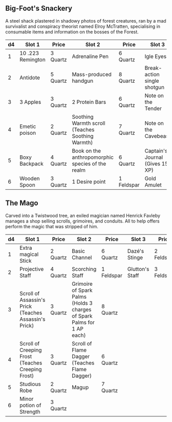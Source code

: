 ## Big-Foot's Snackery

A steel shack plastered in shadowy photos of forest creatures, ran by a mad survivalist and conspiracy theorist named Elroy McTratten, specialising in consumable items and information on the bosses of the Forest.

| d4  | Slot 1            | Price    | Slot 2                                           | Price      | Slot 3                          | Price      |
| --- | ----------------- | -------- | ------------------------------------------------ | ---------- | ------------------------------- | ---------- |
| 1   | 10 .223 Remington | 3 Quartz | Adrenaline Pen                                   | 6 Quartz   | Igle Eyes                       | 2 Feldspar |
| 2   | Antidote          | 5 Quartz | Mass-produced handgun                            | 8 Quartz   | Break-action single shotgun     | 3 Feldspar |
| 3   | 3 Apples          | 3 Quartz | 2 Protein Bars                                   | 6 Quartz   | Note on the Tender              | 2 Feldspar |
| 4   | Emetic poison     | 2 Quartz | Soothing Warmth scroll (Teaches Soothing Warmth) | 7 Quartz   | Note on the Cavebeast           | 2 Feldspar |
| 5   | Boxy Backpack     | 4 Quartz | Book on the anthropomorphic species of the realm | 6 Quartz   | Captain's Journal (Gives 15 XP) | 3 Feldspar |
| 6   | Wooden Spoon      | 3 Quartz | 1 Desire point                                   | 1 Feldspar | Gold Amulet                     | 4 Feldspar |

## The Mago

Carved into a Twistwood tree, an exiled magician named Henrick Favleby manages a shop selling scrolls, grimoires, and conduits. All to help offers perform the magic that was stripped of him.

| d4  | Slot 1                                                | Price    | Slot 2                                                                 | Price      | Slot 3          | Price      |
| --- | ----------------------------------------------------- | -------- | ---------------------------------------------------------------------- | ---------- | --------------- | ---------- |
| 1   | Extra magical Stick                                   | 2 Quartz | Basic Channel                                                          | 6 Quartz   | Dazé's Stinge   | 2 Feldspar |
| 2   | Projective Staff                                      | 4 Quartz | Scorching Staff                                                        | 1 Feldspar | Glutton's Staff | 3 Feldspar |
| 3   | Scroll of Assassin's Prick (Teaches Assassin's Prick) | 3 Quartz | Grimoire of Spark Palms (Holds 3 charges of Spark Palms for 1 AP each) | 8 Quartz   |                 |            |
| 4   | Scroll of Creeping Frost (Teaches Creeping Frost)     | 3 Quartz | Scroll of Flame Dagger (Teaches Flame Dagger)                          | 6 Quartz   |                 |            |
| 5   | Studious Robe                                         | 2 Quartz | Magup                                                                  | 7 Quartz   |                 |            |
| 6   | Minor potion of Strength                              | 3 Quartz |                                                                        |            |                 |            |
